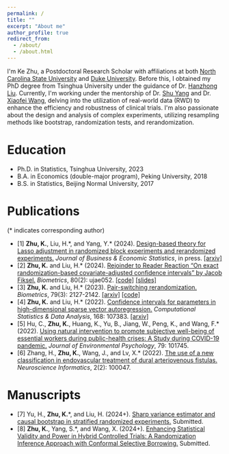 ```yaml
---
permalink: /
title: ""
excerpt: "About me"
author_profile: true
redirect_from: 
  - /about/
  - /about.html
---
```


I'm Ke Zhu, a Postdoctoral Research Scholar with affiliations at both [North Carolina State University](https://statistics.sciences.ncsu.edu/people/kzhu24/) and [Duke University](https://biostat.duke.edu/profile/ke-zhu). Before this, I obtained my PhD degree from Tsinghua University under the guidance of Dr. [Hanzhong Liu](http://www.stat.tsinghua.edu.cn/teachers/hanzhongliu/). Currently, I'm working under the mentorship of Dr. [Shu Yang](https://shuyang.wordpress.ncsu.edu) and Dr. [Xiaofei Wang](https://biostat.duke.edu/profile/xiaofei-wang), delving into the utilization of real-world data (RWD) to enhance the efficiency and robustness of clinical trials. I'm also passionate about the design and analysis of complex experiments, utilizing resampling methods like bootstrap, randomization tests, and rerandomization.

Education
======
* Ph.D. in Statistics, Tsinghua University, 2023
* B.A. in Economics (double-major program), Peking University, 2018
* B.S. in Statistics, Beijing Normal University, 2017

Publications
======
(\* indicates corresponding author)

* [1] **Zhu, K.**, Liu, H.\*, and Yang, Y.\* (2024). [Design-based theory for Lasso adjustment in randomized block experiments and rerandomized experiments.](https://www.tandfonline.com/doi/full/10.1080/07350015.2024.2403381) *Journal of Business & Economic Statistics*, in press. [[arxiv]](https://arxiv.org/abs/2109.11271)
* [2] **Zhu, K.** and Liu, H.\* (2024). [Rejoinder to Reader Reaction “On exact randomization-based covariate-adjusted confidence intervals” by Jacob Fiksel.](https://doi.org/10.1093/biomtc/ujae052) *Biometrics*, 80(2): ujae052. [[code]](https://github.com/ke-zhu/rbci) [[slides]](https://drive.google.com/file/d/1hu5l0LgZRkYzl233Tw5r5dMmDAha7GJa/view?usp=share_link)
* [3] **Zhu, K.** and Liu, H.\* (2023). [Pair-switching rerandomization.](https://doi.org/10.1111/biom.13712) *Biometrics*, 79(3): 2127-2142. [[arxiv]](https://arxiv.org/abs/2103.13051) [[code]](https://drive.google.com/file/d/1CFmEJUT9IU-SwPqoP5QJVR4I3EcflOkE/view?usp=sharing)
* [4] **Zhu, K.** and Liu, H.\* (2022). [Confidence intervals for parameters in high-dimensional sparse vector autoregression.](https://doi.org/10.1016/j.csda.2021.107383) *Computational Statistics & Data Analysis*, 168: 107383. [[arxiv]](https://arxiv.org/abs/2009.09462)
* [5] Hu, C., **Zhu, K.**, Huang, K., Yu, B., Jiang, W., Peng, K., and Wang, F.\* (2022). [Using natural intervention to promote subjective well-being of essential workers during public-health crises: A Study during COVID-19 pandemic.](https://doi.org/10.1016/j.jenvp.2021.101745) *Journal of Environmental Psychology*, 79: 101745.
* [6] Zhang, H., **Zhu, K.**, Wang, J., and Lv, X.\* (2022). [The use of a new classification in endovascular treatment of dural arteriovenous fistulas.](https://doi.org/10.1016/j.neuri.2022.100047) *Neuroscience Informatics*, 2(2): 100047.


Manuscripts
======
* [7] Yu, H., **Zhu, K.**\*, and Liu, H. (2024+). [Sharp variance estimator and causal bootstrap in stratified randomized experiments.](https://arxiv.org/abs/2401.16667) Submitted.
* [8] **Zhu, K.**, Yang, S.\*, and Wang, X. (2024+). [Enhancing Statistical Validity and Power in Hybrid Controlled Trials: A Randomization Inference Approach with Conformal Selective Borrowing.](https://arxiv.org/abs/2410.11713) Submitted.



<script type='text/javascript' id='clustrmaps' src='//cdn.clustrmaps.com/map_v2.js?cl=080808&w=320&t=tt&d=6azBu2HkvZX9yIT4v8xF7VXA7w7dy-5qi5E20N5j5Js&co=ffffff&cmo=3acc3a&cmn=ff5353&ct=808080'></script>


